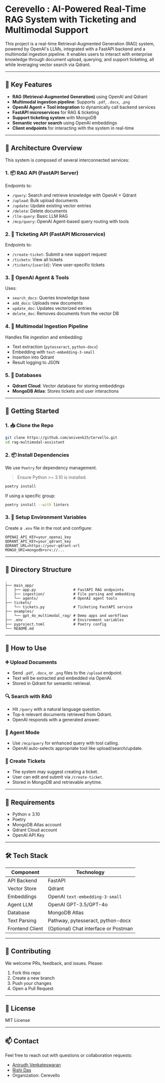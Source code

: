 
# Cerevello : AI-Powered Real-Time RAG System with Ticketing and Multimodal Support

This project is a real-time Retrieval-Augmented Generation (RAG) system, powered by OpenAI's LLMs, integrated with a FastAPI backend and a multimodal ingestion pipeline. It enables users to interact with enterprise knowledge through document upload, querying, and support ticketing, all while leveraging vector search via Qdrant.

---

## 🧠 Key Features

- **RAG (Retrieval-Augmented Generation)** using OpenAI and Qdrant
- **Multimodal ingestion pipeline**: Supports `.pdf`, `.docx`, `.png`
- **OpenAI Agent + Tool integration** to dynamically call backend services
- **FastAPI microservices** for RAG & ticketing
- **Support ticketing system** with MongoDB
- **Semantic vector search** using OpenAI embeddings
- **Client endpoints** for interacting with the system in real-time

---

## 🧱 Architecture Overview

This system is composed of several interconnected services:

### 1. 📦 RAG API (FastAPI Server)
Endpoints to:
- `/query`: Search and retrieve knowledge with OpenAI + Qdrant
- `/upload`: Bulk upload documents
- `/update`: Update existing vector entries
- `/delete`: Delete documents
- `/llm-query`: Basic LLM RAG
- `/mcp/query`: OpenAI Agent-based query routing with tools

### 2. 🧾 Ticketing API (FastAPI Microservice)
Endpoints to:
- `/create-ticket`: Submit a new support request
- `/tickets`: View all tickets
- `/tickets/{userId}`: View user-specific tickets

### 3. 🧰 OpenAI Agent & Tools
Uses:
- `search_docs`: Queries knowledge base
- `add_docs`: Uploads new documents
- `update_doc`: Updates vectorized entries
- `delete_doc`: Removes documents from the vector DB

### 4. 🔗 Multimodal Ingestion Pipeline
Handles file ingestion and embedding:
- Text extraction (`pytesseract`, `python-docx`)
- Embedding with `text-embedding-3-small`
- Insertion into Qdrant
- Result logging to JSON

### 5. 🧠 Databases
- **Qdrant Cloud**: Vector database for storing embeddings
- **MongoDB Atlas**: Stores tickets and user interactions

---

## 🚀 Getting Started

### 1. 📥 Clone the Repo
```bash
git clone https://github.com/anivenk25/Cervello.git
cd rag-multimodal-assistant
```

### 2. 📦 Install Dependencies

We use `Poetry` for dependency management.

> Ensure Python >= 3.10 is installed.

```bash
poetry install
```

If using a specific group:
```bash
poetry install --with linters
```

### 3. 🔐 Setup Environment Variables

Create a `.env` file in the root and configure:

```env
OPENAI_API_KEY=your_openai_key
QDRANT_API_KEY=your_qdrant_key
QDRANT_URL=https://your-qdrant-url
MONGO_URI=mongodb+srv://...
```

---

## 📂 Directory Structure

```
.
├── main_app/
│   ├── app.py                 # FastAPI RAG endpoints
│   ├── ingestion/             # File parsing and embedding
│   └── agents/                # OpenAI agent tools
├── tickets/
│   └── tickets.py             # Ticketing FastAPI service
├── examples/
│   └── gpt_4o_multimodal_rag/ # Demo apps and workflows
├── .env                       # Environment variables
├── pyproject.toml             # Poetry config
└── README.md
```

---

## 🧪 How to Use

### ➕ Upload Documents

- Send `.pdf`, `.docx`, or `.png` files to the `/upload` endpoint.
- Text will be extracted and embedded via OpenAI.
- Stored in Qdrant for semantic retrieval.

### 🔍 Search with RAG

- Hit `/query` with a natural language question.
- Top-k relevant documents retrieved from Qdrant.
- OpenAI responds with a generated answer.

### 🧠 Agent Mode

- Use `/mcp/query` for enhanced query with tool calling.
- OpenAI auto-selects appropriate tool like upload/search/update.

### 🎫 Create Tickets

- The system may suggest creating a ticket.
- User can edit and submit via `/create-ticket`.
- Stored in MongoDB and retrievable anytime.

---

## 📌 Requirements

- Python ≥ 3.10
- Poetry
- MongoDB Atlas account
- Qdrant Cloud account
- OpenAI API Key

---

## 🛠️ Tech Stack

| Component           | Technology                   |
|---------------------|------------------------------|
| API Backend         | FastAPI                      |
| Vector Store        | Qdrant                       |
| Embeddings          | OpenAI `text-embedding-3-small` |
| Agent LLM           | OpenAI GPT-3.5/GPT-4o        |
| Database            | MongoDB Atlas                |
| Text Parsing        | Pathway, pytesseract, python-docx |
| Frontend Client     | (Optional) Chat interface or Postman |

---

## 👥 Contributing

We welcome PRs, feedback, and issues. Please:

1. Fork this repo
2. Create a new branch
3. Push your changes
4. Open a Pull Request

---

## 📄 License

MIT License

---

## 📫 Contact

Feel free to reach out with questions or collaboration requests:

- [Anirudh Venkateswaran](anirudhvenk25@gmail.com)
- [Rishi Das](rishikakalidas@gmail.com)
- Organization: Cerevello

